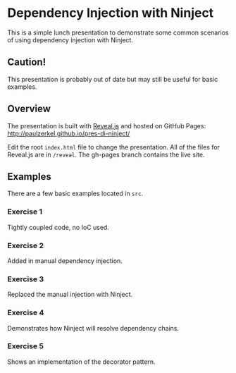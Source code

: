 # Dependency Injection with Ninject
This is a simple lunch presentation to demonstrate some common scenarios of using dependency injection with Ninject.

## Caution!
This presentation is probably out of date but may still be useful for basic examples.

## Overview
The presentation is built with [Reveal.js](https://github.com/hakimel/reveal.js) and hosted on GitHub Pages: http://paulzerkel.github.io/pres-di-ninject/

Edit the root `index.html` file to change the presentation. All of the files for Reveal.js are in `/reveal`. The gh-pages branch contains the live site.

## Examples
There are a few basic examples located in `src`.

### Exercise 1
Tightly coupled code, no IoC used.

### Exercise 2
Added in manual dependency injection.

### Exercise 3
Replaced the manual injection with Ninject.

### Exercise 4
Demonstrates how Ninject will resolve dependency chains.

### Exercise 5
Shows an implementation of the decorator pattern.
